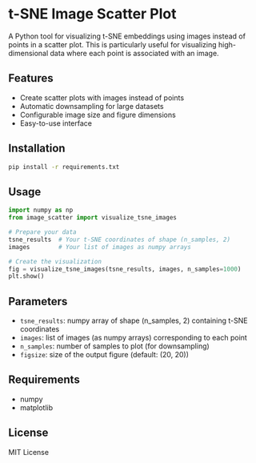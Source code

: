 # t-SNE Image Scatter Plot

A Python tool for visualizing t-SNE embeddings using images instead of points in a scatter plot. This is particularly useful for visualizing high-dimensional data where each point is associated with an image.

## Features

- Create scatter plots with images instead of points
- Automatic downsampling for large datasets
- Configurable image size and figure dimensions
- Easy-to-use interface

## Installation

```bash
pip install -r requirements.txt
```

## Usage

```python
import numpy as np
from image_scatter import visualize_tsne_images

# Prepare your data
tsne_results  # Your t-SNE coordinates of shape (n_samples, 2)
images        # Your list of images as numpy arrays

# Create the visualization
fig = visualize_tsne_images(tsne_results, images, n_samples=1000)
plt.show()
```

## Parameters

- `tsne_results`: numpy array of shape (n_samples, 2) containing t-SNE coordinates
- `images`: list of images (as numpy arrays) corresponding to each point
- `n_samples`: number of samples to plot (for downsampling)
- `figsize`: size of the output figure (default: (20, 20))

## Requirements

- numpy
- matplotlib

## License

MIT License 